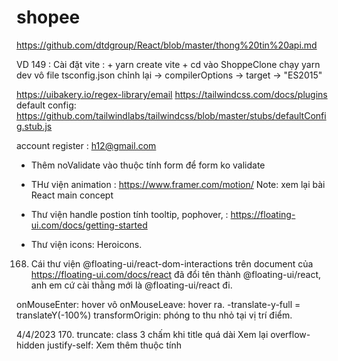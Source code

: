 # shopee

https://github.com/dtdgroup/React/blob/master/thong%20tin%20api.md

VD 149 : Cài đặt vite : + yarn create vite + cd vào ShoppeClone chạy yarn dev
vô file tsconfig.json chỉnh lại -> compilerOptions -> target -> "ES2015"

https://uibakery.io/regex-library/email
https://tailwindcss.com/docs/plugins
default config: https://github.com/tailwindlabs/tailwindcss/blob/master/stubs/defaultConfig.stub.js

account register : h12@gmail.com

- Thêm noValidate vào thuộc tính form để form ko validate

- THư viện animation : https://www.framer.com/motion/
  Note: xem lại bài React main concept

- Thư viện handle postion tính tooltip, pophover, : https://floating-ui.com/docs/getting-started

- Thư viện icons: Heroicons.

168.  Cái thư viện @floating-ui/react-dom-interactions trên document của https://floating-ui.com/docs/react đã đổi tên thành @floating-ui/react, anh em cứ cài thằng mới là @floating-ui/react đi.

onMouseEnter: hover vô
onMouseLeave: hover ra.
-translate-y-full = translateY(-100%)
transformOrigin: phóng to thu nhỏ tại vị trí điểm.

4/4/2023 170.
truncate: class 3 chấm khi title quá dài
Xem lại overflow-hidden
justify-self: Xem thêm thuộc tính
